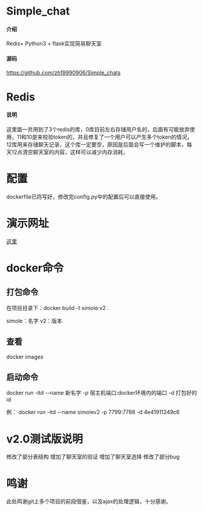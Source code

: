 # Simple_chat

#### 介绍
Redis+ Python3 + flask实现简易聊天室
#### 源码
https://github.com/zh19990906/Simple_chats

# Redis

#### 说明

这里面一共用到了3个redis的库，0库目前左右存储用户名的，后面有可能放弃使用，11和10是来校验token的，并且修复了一个用户可以产生多个token的情况，12库用来存储聊天记录，这个库一定要空，原因是后面会写一个维护的脚本，每天12点清空聊天室的内容，这样可以减少内存消耗，

# 配置

dockerfile已将写好，修改完config.py中的配置后可以直接使用。

# 演示网址

[这里](http://49.232.30.93:7799/)


# docker命令

## 打包命令
在项目目录下：docker build -t simole:v2 .

simole：名字
v2：版本
## 查看
docker images
## 启动命令
docker run -itd --name 新名字 -p 宿主机端口:docker环境内的端口 -d 打包好的id

例： docker run -itd --name simolev2 -p 7799:7788 -d 4e41911249c6

# v2.0测试版说明
修改了部分表结构
增加了聊天室的验证
增加了聊天室选择
修改了部分bug

# 鸣谢

此处鸣谢git上多个项目的前段借鉴，以及ajax的处理逻辑，十分感谢。
